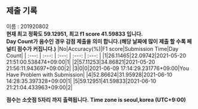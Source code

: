 


  
## 제출 기록  
이름 : 201920802  
**현재 최고 정확도 59.12951, 최고 f1 score 41.59833 입니다.**  
**Day Count가 음수인 경우 감점 제출을 의미 합니다.(해당 날짜에 많이 제출 할 수록 페널티 점수가 커집니다.)**
|No|Accuracy(%)|F1 score|Submission Time|Day Count|
| :---: | :---: | :---: | :---: | :---: |
|1|26.11465|22.09742|2021-05-20 21:51:00.538474+09:00|1|
|2|57.11253|34.86821|2021-05-20 21:56:11.943697+09:00|2|
|3|0|0|2021-06-09 17:14:29.231776+09:00|You Have Problem with Submission|
|4|52.86624|31.95928|2021-06-10 14:28:35.397328+09:00|1|
|5|59.12951|41.59833|2021-06-10 21:21:04.433963+09:00|2|


**점수는 소숫점 5자리 까지 출력됩니다.**
**Time zone is seoul,korea (UTC+9:00)**
